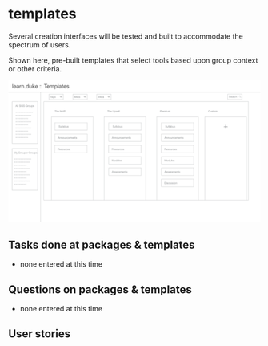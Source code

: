 # templates

Several creation interfaces will be tested and built to accommodate the spectrum of users.

Shown here, pre-built templates that select tools based upon group context or other criteria.

![](../_assets/10.png)

## Tasks done at packages & templates
* none entered at this time

## Questions on packages & templates
* none entered at this time

## User stories
